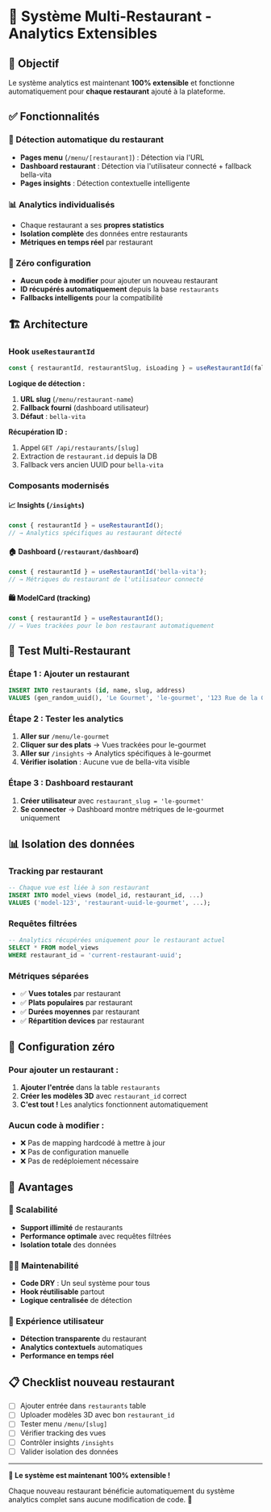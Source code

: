 # 🏪 Système Multi-Restaurant - Analytics Extensibles

## 🎯 **Objectif**
Le système analytics est maintenant **100% extensible** et fonctionne automatiquement pour **chaque restaurant** ajouté à la plateforme.

## ✅ **Fonctionnalités**

### **🔄 Détection automatique du restaurant**
- **Pages menu** (`/menu/[restaurant]`) : Détection via l'URL
- **Dashboard restaurant** : Détection via l'utilisateur connecté + fallback bella-vita
- **Pages insights** : Détection contextuelle intelligente

### **📊 Analytics individualisés**
- Chaque restaurant a ses **propres statistics**
- **Isolation complète** des données entre restaurants
- **Métriques en temps réel** par restaurant

### **🚀 Zéro configuration**
- **Aucun code à modifier** pour ajouter un nouveau restaurant
- **ID récupérés automatiquement** depuis la base `restaurants`
- **Fallbacks intelligents** pour la compatibilité

## 🏗️ **Architecture**

### **Hook `useRestaurantId`**
```typescript
const { restaurantId, restaurantSlug, isLoading } = useRestaurantId(fallbackSlug?);
```

**Logique de détection :**
1. **URL slug** (`/menu/restaurant-name`) 
2. **Fallback fourni** (dashboard utilisateur)
3. **Défaut** : `bella-vita`

**Récupération ID :**
1. Appel `GET /api/restaurants/[slug]`
2. Extraction de `restaurant.id` depuis la DB
3. Fallback vers ancien UUID pour `bella-vita`

### **Composants modernisés**

#### **📈 Insights (`/insights`)**
```typescript
const { restaurantId } = useRestaurantId();
// → Analytics spécifiques au restaurant détecté
```

#### **🏠 Dashboard (`/restaurant/dashboard`)**
```typescript
const { restaurantId } = useRestaurantId('bella-vita');
// → Métriques du restaurant de l'utilisateur connecté
```

#### **🛍️ ModelCard (tracking)**
```typescript
const { restaurantId } = useRestaurantId();
// → Vues trackées pour le bon restaurant automatiquement
```

## 🧪 **Test Multi-Restaurant**

### **Étape 1 : Ajouter un restaurant**
```sql
INSERT INTO restaurants (id, name, slug, address) 
VALUES (gen_random_uuid(), 'Le Gourmet', 'le-gourmet', '123 Rue de la Gastronomie');
```

### **Étape 2 : Tester les analytics**
1. **Aller sur** `/menu/le-gourmet` 
2. **Cliquer sur des plats** → Vues trackées pour le-gourmet
3. **Aller sur** `/insights` → Analytics spécifiques à le-gourmet
4. **Vérifier isolation** : Aucune vue de bella-vita visible

### **Étape 3 : Dashboard restaurant**
1. **Créer utilisateur** avec `restaurant_slug = 'le-gourmet'`
2. **Se connecter** → Dashboard montre métriques de le-gourmet uniquement

## 📊 **Isolation des données**

### **Tracking par restaurant**
```sql
-- Chaque vue est liée à son restaurant
INSERT INTO model_views (model_id, restaurant_id, ...)
VALUES ('model-123', 'restaurant-uuid-le-gourmet', ...);
```

### **Requêtes filtrées**
```sql
-- Analytics récupérées uniquement pour le restaurant actuel
SELECT * FROM model_views 
WHERE restaurant_id = 'current-restaurant-uuid';
```

### **Métriques séparées**
- ✅ **Vues totales** par restaurant
- ✅ **Plats populaires** par restaurant  
- ✅ **Durées moyennes** par restaurant
- ✅ **Répartition devices** par restaurant

## 🔧 **Configuration zéro**

### **Pour ajouter un restaurant :**
1. **Ajouter l'entrée** dans la table `restaurants`
2. **Créer les modèles 3D** avec `restaurant_id` correct
3. **C'est tout !** Les analytics fonctionnent automatiquement

### **Aucun code à modifier :**
- ❌ Pas de mapping hardcodé à mettre à jour
- ❌ Pas de configuration manuelle
- ❌ Pas de redéploiement nécessaire

## 🎉 **Avantages**

### **🏪 Scalabilité**
- **Support illimité** de restaurants
- **Performance optimale** avec requêtes filtrées
- **Isolation totale** des données

### **👨‍💻 Maintenabilité**
- **Code DRY** : Un seul système pour tous
- **Hook réutilisable** partout  
- **Logique centralisée** de détection

### **🚀 Expérience utilisateur**
- **Détection transparente** du restaurant
- **Analytics contextuels** automatiques
- **Performance en temps réel**

## 📋 **Checklist nouveau restaurant**

- [ ] Ajouter entrée dans `restaurants` table
- [ ] Uploader modèles 3D avec bon `restaurant_id` 
- [ ] Tester menu `/menu/[slug]`
- [ ] Vérifier tracking des vues
- [ ] Contrôler insights `/insights` 
- [ ] Valider isolation des données

---

**🎯 Le système est maintenant 100% extensible !**

Chaque nouveau restaurant bénéficie automatiquement du système analytics complet sans aucune modification de code. 🚀 
